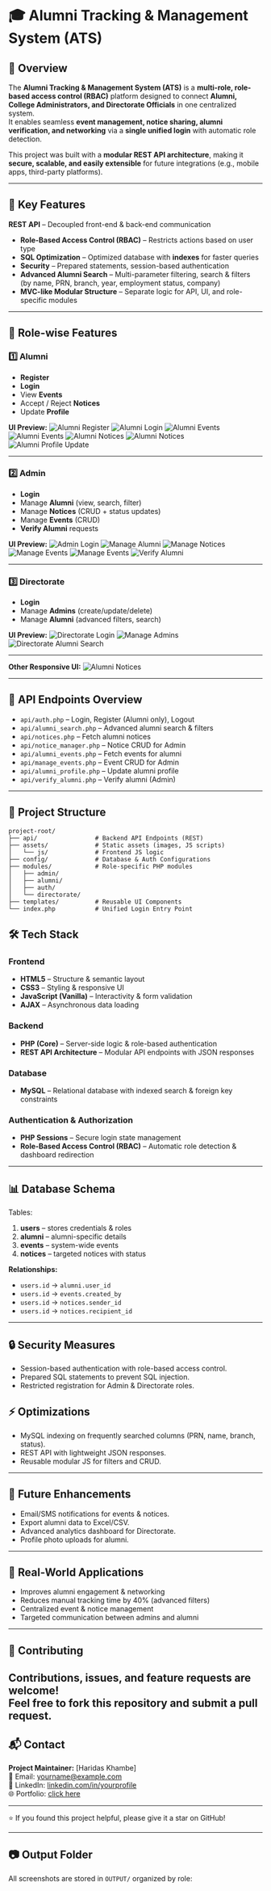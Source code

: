 # 🎓 Alumni Tracking & Management System (ATS)

## 📌 Overview
The **Alumni Tracking & Management System (ATS)** is a **multi-role, role-based access control (RBAC)** platform designed to connect **Alumni, College Administrators, and Directorate Officials** in one centralized system.  
It enables seamless **event management, notice sharing, alumni verification, and networking** via a **single unified login** with automatic role detection.

This project was built with a **modular REST API architecture**, making it **secure, scalable, and easily extensible** for future integrations (e.g., mobile apps, third-party platforms).

---

## 🚀 Key Features
 **REST API** – Decoupled front-end & back-end communication
- **Role-Based Access Control (RBAC)** – Restricts actions based on user type
- **SQL Optimization** –  Optimized database with **indexes** for faster queries
- **Security** – Prepared statements, session-based authentication
- **Advanced Alumni Search** – Multi-parameter filtering, search & filters (by name, PRN, branch, year, employment status, company)
- **MVC-like Modular Structure** – Separate logic for API, UI, and role-specific modules

---

## 📂 Role-wise Features

### 1️⃣ Alumni
- **Register**
- **Login**
- View **Events**
- Accept / Reject **Notices**
- Update **Profile**

**UI Preview:**
![Alumni Register](OUTPUT/alumni_register.png)
![Alumni Login](OUTPUT/alumni_login.png)
![Alumni Events](OUTPUT/alumni_events1.png)
![Alumni Events](OUTPUT/alumni_events2.png)
![Alumni Notices](OUTPUT/alumni_notices1.png)
![Alumni Notices](OUTPUT/alumni_notices2.png)
![Alumni Profile Update](OUTPUT/alumni_profile_update.png)

---

### 2️⃣ Admin
- **Login**
- Manage **Alumni** (view, search, filter)
- Manage **Notices** (CRUD + status updates)
- Manage **Events** (CRUD)
- **Verify Alumni** requests

**UI Preview:**
![Admin Login](OUTPUT/admin_login.png)
![Manage Alumni](OUTPUT/admin_manage_alumni.png)
![Manage Notices](OUTPUT/admin_manage_notices.png)
![Manage Events](OUTPUT/admin_manage_events1.png)
![Manage Events](OUTPUT/admin_manage_events2.png)
![Verify Alumni](OUTPUT/admin_verify_alumni.png)

---

### 3️⃣ Directorate
- **Login**
- Manage **Admins** (create/update/delete)
- Manage **Alumni** (advanced filters, search)

**UI Preview:**
![Directorate Login](OUTPUT/directorate_login.png)
![Manage Admins](OUTPUT/directorate_manage_admins.png)
![Directorate Alumni Search](OUTPUT/directorate_alumni_search.png)

---
**Other Responsive UI:**
![Alumni Notices](OUTPUT/alumni_notices_resp.png)

---

## 🔗 API Endpoints Overview
- `api/auth.php` – Login, Register (Alumni only), Logout
- `api/alumni_search.php` – Advanced alumni search & filters
- `api/notices.php` – Fetch alumni notices
- `api/notice_manager.php` – Notice CRUD for Admin
- `api/alumni_events.php` – Fetch events for alumni
- `api/manage_events.php` – Event CRUD for Admin
- `api/alumni_profile.php` – Update alumni profile
- `api/verify_alumni.php` – Verify alumni (Admin)
---

## 📂 Project Structure

```plaintext
project-root/
├── api/                # Backend API Endpoints (REST)
├── assets/             # Static assets (images, JS scripts)
│   └── js/             # Frontend JS logic
├── config/             # Database & Auth Configurations
├── modules/            # Role-specific PHP modules
│   ├── admin/
│   ├── alumni/
│   ├── auth/
│   └── directorate/
├── templates/          # Reusable UI Components
└── index.php           # Unified Login Entry Point
```

## 🛠 Tech Stack

### **Frontend**
- **HTML5** – Structure & semantic layout
- **CSS3** – Styling & responsive UI
- **JavaScript (Vanilla)** – Interactivity & form validation
- **AJAX** – Asynchronous data loading

### **Backend**
- **PHP (Core)** – Server-side logic & role-based authentication
- **REST API Architecture** – Modular API endpoints with JSON responses

### **Database**
- **MySQL** – Relational database with indexed search & foreign key constraints

### **Authentication & Authorization**
- **PHP Sessions** – Secure login state management
- **Role-Based Access Control (RBAC)** – Automatic role detection & dashboard redirection

---

## 📊 Database Schema
Tables:
1. **users** – stores credentials & roles
2. **alumni** – alumni-specific details
3. **events** – system-wide events
4. **notices** – targeted notices with status

**Relationships:**
- `users.id` → `alumni.user_id`
- `users.id` → `events.created_by`
- `users.id` → `notices.sender_id`
- `users.id` → `notices.recipient_id`

---

## 🔒 Security Measures
- Session-based authentication with role-based access control.
- Prepared SQL statements to prevent SQL injection.
- Restricted registration for Admin & Directorate roles.

## ⚡ Optimizations
- MySQL indexing on frequently searched columns (PRN, name, branch, status).
- REST API with lightweight JSON responses.
- Reusable modular JS for filters and CRUD.
---

## 🚀 Future Enhancements
- Email/SMS notifications for events & notices.
- Export alumni data to Excel/CSV.
- Advanced analytics dashboard for Directorate.
- Profile photo uploads for alumni.
---


## 📌 Real-World Applications
- Improves alumni engagement & networking
- Reduces manual tracking time by 40% (advanced filters)
- Centralized event & notice management
- Targeted communication between admins and alumni

---

## 🤝 Contributing

Contributions, issues, and feature requests are welcome!  
Feel free to fork this repository and submit a pull request.
---

## 📬 Contact

**Project Maintainer:** [Haridas Khambe]  
📧 Email: yourname@example.com  
💼 LinkedIn: [linkedin.com/in/yourprofile](https://www.linkedin.com/in/haridas-khambe-aa650926b/)  
🌐 Portfolio: [click here](hhttps://github.com/HaridasKhambe)  

---

⭐ If you found this project helpful, please give it a star on GitHub!

---
## 📷 Output Folder
All screenshots are stored in `OUTPUT/` organized by role:
